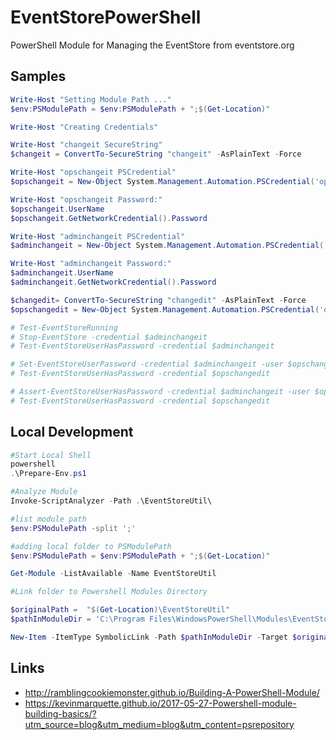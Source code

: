 # EventStorePowerShell

PowerShell Module for Managing the EventStore from eventstore.org

## Samples

```powershell
Write-Host "Setting Module Path ..."
$env:PSModulePath = $env:PSModulePath + ";$(Get-Location)"

Write-Host "Creating Credentials"

Write-Host "changeit SecureString"
$changeit = ConvertTo-SecureString "changeit" -AsPlainText -Force

Write-Host "opschangeit PSCredential"
$opschangeit = New-Object System.Management.Automation.PSCredential('ops', $changeit)

Write-Host "opschangeit Password:"
$opschangeit.UserName
$opschangeit.GetNetworkCredential().Password

Write-Host "adminchangeit PSCredential"
$adminchangeit = New-Object System.Management.Automation.PSCredential('admin', $changeit)

Write-Host "adminchangeit Password:"
$adminchangeit.UserName
$adminchangeit.GetNetworkCredential().Password

$changedit= ConvertTo-SecureString "changedit" -AsPlainText -Force
$opschangedit = New-Object System.Management.Automation.PSCredential('ops', $changedit)

# Test-EventStoreRunning
# Stop-EventStore -credential $adminchangeit
# Test-EventStoreUserHasPassword -credential $adminchangeit

# Set-EventStoreUserPassword -credential $adminchangeit -user $opschangedit
# Test-EventStoreUserHasPassword -credential $opschangedit

# Assert-EventStoreUserHasPassword -credential $adminchangeit -user $opschangedit
# Test-EventStoreUserHasPassword -credential $opschangedit
```

## Local Development

```powershell
#Start Local Shell
powershell
.\Prepare-Env.ps1

#Analyze Module
Invoke-ScriptAnalyzer -Path .\EventStoreUtil\

#list module path
$env:PSModulePath -split ';'

#adding local folder to PSModulePath
$env:PSModulePath = $env:PSModulePath + ";$(Get-Location)"

Get-Module -ListAvailable -Name EventStoreUtil

#Link folder to Powershell Modules Directory

$originalPath =  "$(Get-Location)\EventStoreUtil"
$pathInModuleDir = 'C:\Program Files\WindowsPowerShell\Modules\EventStoreUtil'

New-Item -ItemType SymbolicLink -Path $pathInModuleDir -Target $originalPath

```

## Links

* http://ramblingcookiemonster.github.io/Building-A-PowerShell-Module/
* https://kevinmarquette.github.io/2017-05-27-Powershell-module-building-basics/?utm_source=blog&utm_medium=blog&utm_content=psrepository